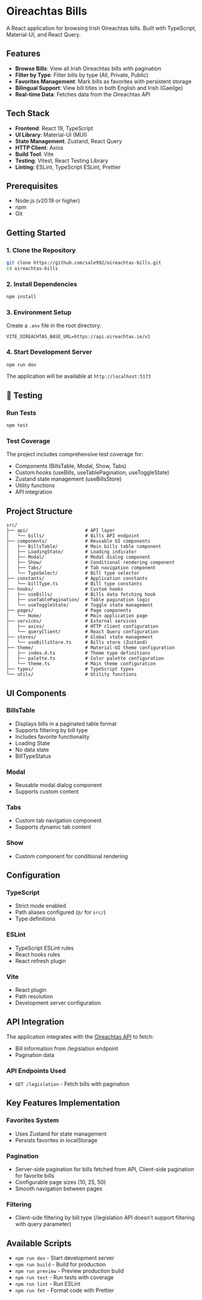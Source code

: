 # Oireachtas Bills

A React application for browsing Irish Oireachtas bills. Built with TypeScript, Material-UI, and React Query.

## Features

- **Browse Bills**: View all Irish Oireachtas bills with pagination
- **Filter by Type**: Filter bills by type (All, Private, Public)
- **Favorites Management**: Mark bills as favorites with persistent storage
- **Bilingual Support**: View bill titles in both English and Irish (Gaeilge)
- **Real-time Data**: Fetches data from the Oireachtas API

## Tech Stack

- **Frontend**: React 19, TypeScript
- **UI Library**: Material-UI (MUI)
- **State Management**: Zustand, React Query
- **HTTP Client**: Axios
- **Build Tool**: Vite
- **Testing**: Vitest, React Testing Library
- **Linting**: ESLint, TypeScript ESLint, Prettier

## Prerequisites

- Node.js (v20.19 or higher)
- npm
- Git

## Getting Started

### 1. Clone the Repository

```bash
git clone https://github.com/sale992/oireachtas-bills.git
cd oireachtas-bills
```

### 2. Install Dependencies

```bash
npm install
```

### 3. Environment Setup

Create a `.env` file in the root directory:

```env
VITE_OIREACHTAS_BASE_URL=https://api.oireachtas.ie/v1
```

### 4. Start Development Server

```bash
npm run dev
```

The application will be available at `http://localhost:5173`

## 🧪 Testing

### Run Tests

```bash
npm test
```

### Test Coverage

The project includes comprehensive test coverage for:

- Components (BillsTable, Modal, Show, Tabs)
- Custom hooks (useBills, useTablePagination, useToggleState)
- Zustand state management (useBillsStore)
- Utility functions
- API integration

## Project Structure

```
src/
├── api/                     # API layer
│   └── bills/               # Bills API endpoint
├── components/              # Reusable UI components
│   ├── BillsTable/          # Main bills table component
│   ├── LoadingState/        # Loading indicator
│   ├── Modal/               # Modal dialog component
│   ├── Show/                # Conditional rendering component
│   ├── Tabs/                # Tab navigation component
│   └── TypeSelect/          # Bill type selector
├── constants/               # Application constants
│   └── billType.ts          # Bill type constants
├── hooks/                   # Custom hooks
│   ├── useBills/            # Bills data fetching hook
│   ├── useTablePagination/  # Table pagination logic
│   └── useToggleState/      # Toggle state management
├── pages/                   # Page components
│   └── Home/                # Main application page
├── services/                # External services
│   ├── axios/               # HTTP client configuration
│   └── queryClient/         # React Query configuration
├── stores/                  # Global state management
│   └── useBillsStore.ts     # Bills store (Zustand)
├── theme/                   # Material-UI theme configuration
│   ├── index.d.ts           # Theme type definitions
│   ├── palette.ts           # Color palette configuration
│   └── theme.ts             # Main theme configuration
├── types/                   # TypeScript types
└── utils/                   # Utility functions
```

## UI Components

### BillsTable

- Displays bills in a paginated table format
- Supports filtering by bill type
- Includes favorite functionality
- Loading State
- No data state
- BillTypeStatus

### Modal

- Reusable modal dialog component
- Supports custom content

### Tabs

- Custom tab navigation component
- Supports dynamic tab content

### Show

- Custom component for conditional rendering

## Configuration

### TypeScript

- Strict mode enabled
- Path aliases configured (`@/` for `src/`)
- Type definitions

### ESLint

- TypeScript ESLint rules
- React hooks rules
- React refresh plugin

### Vite

- React plugin
- Path resolution
- Development server configuration

## API Integration

The application integrates with the [Oireachtas API](https://api.oireachtas.ie/) to fetch:

- Bill information from /legislation endpoint
- Pagination data

### API Endpoints Used

- `GET /legislation` - Fetch bills with pagination

## Key Features Implementation

### Favorites System

- Uses Zustand for state management
- Persists favorites in localStorage

### Pagination

- Server-side pagination for bills fetched from API, Client-side pagination for favorite bills
- Configurable page sizes (10, 25, 50)
- Smooth navigation between pages

### Filtering

- Client-side filtering by bill type (/legislation API doesn't support filtering with query parameter)

## Available Scripts

- `npm run dev` - Start development server
- `npm run build` - Build for production
- `npm run preview` - Preview production build
- `npm run test` - Run tests with coverage
- `npm run lint` - Run ESLint
- `npm run fmt` - Format code with Prettier
